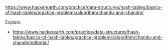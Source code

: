 https://www.hackerearth.com/practice/data-structures/hash-tables/basics-of-hash-tables/practice-problems/algorithm/chandu-and-chandni/

Explain:

- https://www.hackerearth.com/practice/data-structures/hash-tables/basics-of-hash-tables/practice-problems/algorithm/chandu-and-chandni/editorial/
